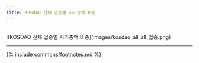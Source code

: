 ```yaml
---
title: KOSDAQ 전체 업종별 시가총액 비중
---
```

<br>
![KOSDAQ 전체 업종별 시가총액 비중](images/kosdaq_all_all_업종.png)

---
{% include commons/footnotes.md %}